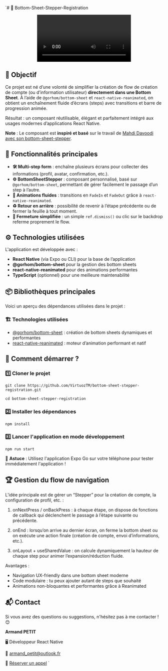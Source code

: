 `# 📱 Bottom-Sheet-Stepper-Registration

<p align="center">
  <video src="https://github.com/user-attachments/assets/72bac0a0-bd22-4cec-a864-92ba7becceda"/>
</p>
    
## 📌 Objectif

Ce projet est né d’une volonté de simplifier la création de flow de création de compte (ou d’information utilisateur) **directement dans une Bottom Sheet**. À l’aide de `@gorhom/bottom-sheet` et `react-native-reanimated`, on obtient un enchaînement fluide d’écrans (steps) avec transitions et barre de progression animée.

Résultat : un composant réutilisable, élégant et parfaitement intégré aux usages modernes d’applications React Native.

**Note** : Le composant est **inspiré et basé** sur le travail de [Mahdi Davoodi avec son bottom-sheet-stepper](https://github.com/mahdidavoodi7/bottom-sheet-stepper).

## 🎯 Fonctionnalités principales

- **🛠️ Multi-step form** : enchaîne plusieurs écrans pour collecter des informations (profil, avatar, confirmation, etc.).
- **⚙️ BottomSheetStepper** : composant personnalisé, basé sur `@gorhom/bottom-sheet`, permettant de gérer facilement le passage d’un step à l’autre.
- **💫 Animations fluides** : transitions en `FadeIn` et `FadeOut` grâce à `react-native-reanimated`.
- **♻️ Retour en arrière** : possibilité de revenir à l’étape précédente ou de fermer la feuille à tout moment.
- **🚪 Fermeture simplifiée** : un simple `ref.dismiss()` ou clic sur le backdrop referme proprement le flow.

## ⚙️ Technologies utilisées

L'application est développée avec :

- **React Native** (via Expo ou CLI) pour la base de l’application
- **@gorhom/bottom-sheet** pour la gestion des bottom sheets
- **react-native-reanimated** pour des animations performantes
- **TypeScript** (optionnel) pour une meilleure maintenabilité

## 📦 Bibliothèques principales

Voici un aperçu des dépendances utilisées dans le projet :

### 🏗️ **Technologies utilisées**

- [@gorhom/bottom-sheet](https://gorhom.dev/react-native-bottom-sheet/) : création de bottom sheets dynamiques et performantes
- [react-native-reanimated](https://docs.swmansion.com/react-native-reanimated/) : moteur d’animation performant et natif

## 🚀 **Comment démarrer ?**

### 1️⃣ Cloner le projet

`git clone https://github.com/VirtuozTM/bottom-sheet-stepper-registration.git`

`cd bottom-sheet-stepper-registration`

### 2️⃣ Installer les dépendances

`npm install`

### 3️⃣ Lancer l'application en mode développement

`npm run start`

📌 **Astuce** : Utilisez l'application Expo Go sur votre téléphone pour tester immédiatement l'application !

## 🏆 **Gestion du flow de navigation**

L’idée principale est de gérer un “Stepper” pour la création de compte, la configuration de profil, etc. :

1. onNextPress / onBackPress : à chaque étape, on dispose de fonctions de callback qui déclenchent le passage à l’étape suivante ou précédente.

2. onEnd : lorsqu’on arrive au dernier écran, on ferme la bottom sheet ou on exécute une action finale (création de compte, envoi d’informations, etc.).

3. onLayout + useSharedValue : on calcule dynamiquement la hauteur de chaque step pour animer l’expansion/réduction fluide.

Avantages :

- Navigation UX-friendly dans une bottom sheet moderne
- Code modulaire : tu peux ajouter autant de steps que souhaité
- Animations non-bloquantes et performantes grâce à Reanimated

## 📬 Contact

Si vous avez des questions ou suggestions, n'hésitez pas à me contacter ! 😊

**Armand PETIT**

🖥️ Développeur React Native

📧 [armand_petit@outlook.fr](mailto:armand_petit@outlook.fr)

📅 [Réserver un appel](https://calendly.com/armand_petit/30min)
`
